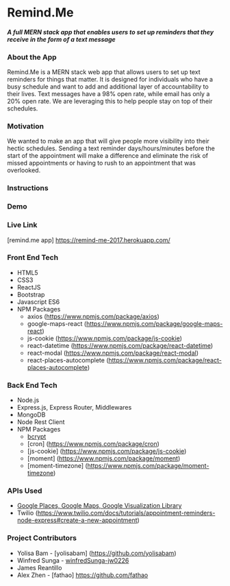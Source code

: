 # Remind.Me

#### *A full MERN stack app that enables users to set up reminders that they receive in the form of a text message*

### About the App

Remind.Me is a MERN stack web app that allows users to set up text reminders for things that matter. It is designed for individuals who have a busy schedule and want to add and additional layer of accountability to their lives.
Text messages have a 98% open rate, while email has only a 20% open rate. We are leveraging this to help people stay on top of their schedules.

### Motivation

We wanted to make an app that will give people more visibility into their hectic schedules. Sending a text reminder days/hours/minutes before the start of the appointment will make a difference and eliminate the risk of missed appointments or having to rush to an appointment that was overlooked.

### Instructions

### Demo

### Live Link 
[remind.me app] https://remind-me-2017.herokuapp.com/

### Front End Tech
* HTML5
* CSS3
* ReactJS
* Bootstrap
* Javascript ES6
* NPM Packages
  * axios (https://www.npmjs.com/package/axios)
  * google-maps-react (https://www.npmjs.com/package/google-maps-react)
  * js-cookie (https://www.npmjs.com/package/js-cookie)
  * react-datetime (https://www.npmjs.com/package/react-datetime)
  * react-modal (https://www.npmjs.com/package/react-modal)
  * react-places-autocomplete (https://www.npmjs.com/package/react-places-autocomplete)
  

### Back End Tech
* Node.js
* Express.js, Express Router, Middlewares
* MongoDB
* Node Rest Client
* NPM Packages
  * [bcrypt](https://www.npmjs.com/package/bcrypt)
  * [cron] (https://www.npmjs.com/package/cron)
  * [js-cookie] (https://www.npmjs.com/package/js-cookie)
  * [moment] (https://www.npmjs.com/package/moment)
  * [moment-timezone] (https://www.npmjs.com/package/moment-timezone)

### APIs Used
* [Google Places, Google Maps, Google Visualization Library](https://developers.google.com/maps/)
* Twilio (https://www.twilio.com/docs/tutorials/appointment-reminders-node-express#create-a-new-appointment)

### Project Contributors
* Yolisa Bam - [yolisabam] (https://github.com/yolisabam)
* Winfred Sunga - [winfredSunga-jw0226](https://github.com/winfredSunga-jw0226)
* James Reantillo
* Alex Zhen - [fathao] https://github.com/fathao


